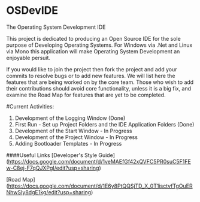 # OSDevIDE
The Operating System Development IDE

This project is dedicated to producing an Open Source IDE for the sole purpose of Developing Operating Systems. 
For Windows via .Net and Linux via Mono this application will make Operating System Development an enjoyable persuit.

If you would like to join the project then fork the project and add your commits to resolve bugs or to add new features.
We will list here the features that are being worked on by the core team. Those who wish to add their contributions should avoid core functionality, unless it is a big fix, and examine the Road Map for features that are yet to be completed.

#Current Activities:
1. Development of the Logging Window (Done)
2. First Run - Set up Project Folders and the IDE Application Folders  (Done)
3. Development of the Start Window - In Progress
4. Development of the Project Window - In Progress
5. Adding Bootloader Templates - In Progress


####Useful Links
[Developer's Style Guide] (https://docs.google.com/document/d/1veMAEfGf42xQVFC5PR0suC5F1FEw-C8ej-F7qQJXPgI/edit?usp=sharing)

[Road Map] (https://docs.google.com/document/d/1E6y8PtQQSjTD_X_0T1isctvfTgOuERNhwSIy8dgE1kg/edit?usp=sharing)
